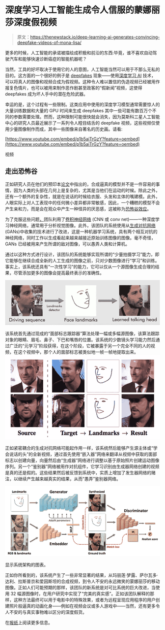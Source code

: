 # 深度学习人工智能生成令人信服的蒙娜丽莎深度假视频

> 原文：<https://thenewstack.io/deep-learning-ai-generates-convincing-deepfake-videos-of-mona-lisa/>

更多的时候，人工智能的承诺被描绘成积极和前沿的东西:毕竟，谁不喜欢自动驾驶汽车和能够快速诊断癌症的智能机器呢？

当然，工具的好坏取决于使用它的人的意图，人工智能当然可以用于不那么无私的目的。这方面的一个很好的例子是 [deepfakes](https://en.wikipedia.org/wiki/Deepfake) 现象——使用[深度学习 AI](https://thenewstack.io/deep-learning-broadens-the-reach-of-artificial-intelligence/) 技术，可以将真人的图像和视频合成为假视频。这种令人难以置信的伪造视频已经被用作报复色情片，也可以被用来制作恶作剧甚至政客的“假新闻”视频，这使得 deepfakes 成为坏人手中的潜在危险武器。

幸运的是，这个过程有一些限制。这类应用中使用的深度学习模型通常需要惊人的大量训练数据和大量的 GPU 时间来生成 deepfakes 其中一些可能有数百万个不同的参数需要处理。然而，这种限制可能很快就会消失，因为莫斯科三星人工智能中心的研究人员最近展示了一系列令人瞠目结舌的 deepfake 视频，这些视频仅使用少量图像制作而成，其中一些图像来自著名的历史画。请看:

[https://www.youtube.com/embed/p1b5aiTrGzY?feature=oembed](https://www.youtube.com/embed/p1b5aiTrGzY?feature=oembed)

视频

## 走出恐怖谷

正如研究人员在他们的预印本[论文](https://arxiv.org/pdf/1905.08233v1.pdf)中指出的，合成逼真的模型并不是一件容易的事情，因为人类的头部在几何上是复杂的，尤其是当他们在运动的时候。除此之外，还有一个额外的复杂性，就是在说话的时候给衣服、头发和主体的嘴建模。此外，人眼实际上对人工表现中的任何微小差异都非常敏感，因此，一个糟糕的模型不会产生亲和力，而是会在观众中产生一种怪异的厌恶感，这被称为[恐怖谷效应](https://en.wikipedia.org/wiki/Uncanny_valley)。

为了克服这些问题[，](https://arxiv.org/pdf/1905.08233v1.pdf)团队利用了[卷积神经网络](https://en.wikipedia.org/wiki/Convolutional_neural_network) (CNN 或 conv net)——一种深度学习神经网络，通常用于分析视觉图像。此外，该团队的系统使用从[生成对抗网络](https://en.wikipedia.org/wiki/Generative_adversarial_network) (GANs)中收集的技术进行了改进，这是一种机器学习系统，具有两个相互对抗的神经网络，同时工作以生成看起来越来越接近原始训练图像的图像。毫不奇怪，GANs 已经被用来产生所谓的敌对图像，可以愚弄人类和计算机。

通过以这种方式进行设计，该团队的系统能够实现所谓的“少量拍摄学习”能力，即它能够在继续合成全新的人工生成的图像之前，只对少数图像进行“学习”和训练。事实上，该系统还具有“一次性学习”的能力，它可以仅从一个源图像生成合理的结果，尽管添加更多的图像会提高最终表示的准确性。

![](img/bd2374b9e05ed977ecd3ef7f9fb8f9ee.png)

该系统首先通过现成的“面部标志跟踪器”算法处理一幅或多幅源图像，该算法跟踪对象的眼睛、眉毛、鼻子、下巴和嘴唇的位置。该系统的少数镜头学习能力然后通过广泛的“元学习”阶段获得，在这个阶段，它被暴露于另一个完全不同的人的视频，在这个视频中，那个人的面部标志被类似地一帧一帧地提取出来。![](img/02b6148b229be2b66eb65d5b5ea69c39.png)

正如紧密耦合的生成对抗网络可能起作用一样，该系统然后能够产生源主体或“学会说话的头”的全新视频，通过首先使用“嵌入器”网络来翻译从视频中获取的面部标志以创建向量，向量然后由“生成器”网络进行调整以基于原始照片创建运动图像序列。另一个“鉴别器”网络被用作对抗组件，它学习识别由生成器网络创建的视频是真的还是假的。这些结果然后被反馈到系统中，实质上增加了发生器网络的赌注，以继续产生越来越真实的结果，从而“愚弄”鉴别器网络。

![](img/f64af67614cbdc7bbca0afad9462dae6.png)

显示系统架构的图表。

正如你所看到的，该系统产生了一些非常显著的结果，从玛丽莲·梦露、萨尔瓦多·达利、拉斯普京和爱因斯坦的合成视频，到令人不安的永远微笑的蒙娜丽莎的移动图像。正如人们可能预期的那样，该团队的新系统是对可比系统的巨大改进，当使用 32 幅源图像时，在用户研究中实现了“完美的真实感”。正如该团队解释的那样，这种方法最终可以用于电影中的特殊效果，或者为远程呈现应用程序的用户创建照片般逼真的动画化身——例如在视频会议或多人游戏中——当然，还有更多令人不安的与真实事物难以区分的深度假货。

在[报纸](https://arxiv.org/pdf/1905.08233v1.pdf)上阅读更多信息。

<svg xmlns:xlink="http://www.w3.org/1999/xlink" viewBox="0 0 68 31" version="1.1"><title>Group</title> <desc>Created with Sketch.</desc></svg>